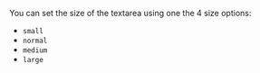 You can set the size of the textarea using one the 4 size options:

- `small`
- `normal`
- `medium`
- `large`
